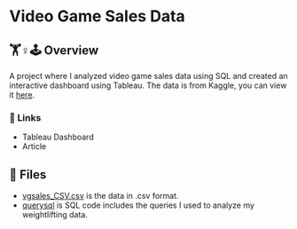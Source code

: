 # Video Game Sales Data
## 🏋️♀🕹 Overview
A project where I analyzed video game sales data using SQL and created an interactive dashboard using Tableau. The data is from Kaggle, you can view it [here](https://www.kaggle.com/datasets/gregorut/videogamesales?resource=download).

### 🔗 Links
* Tableau Dashboard
* Article

## 📁 Files
* [vgsales_CSV.csv](https://github.com/kellyjadams/weightlifting-data/blob/main/query.sql) is the data in .csv format. 
* [querysql](https://github.com/kellyjadams/weightlifting-data/blob/main/schema.sql) is SQL code includes the queries I used to analyze my weightlifting data.
